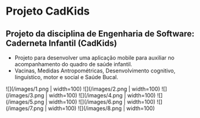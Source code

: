 # Projeto CadKids

## Projeto da disciplina de Engenharia de Software: Caderneta Infantil (CadKids)
- Projeto para desenvolver uma aplicação mobile para auxiliar no acompanhamento do quadro de saúde infantil.
- Vacinas, Medidas Antropométricas, Desenvolvimento cognitivo, linguístico, motor e social e Saúde Bucal.

![](/images/1.png | width=100)
![](/images/2.png | width=100)
![](/images/3.png | width=100)
![](/images/4.png | width=100)
![](/images/5.png | width=100)
![](/images/6.png | width=100)
![](/images/7.png | width=100)
![](/images/8.png | width=100)